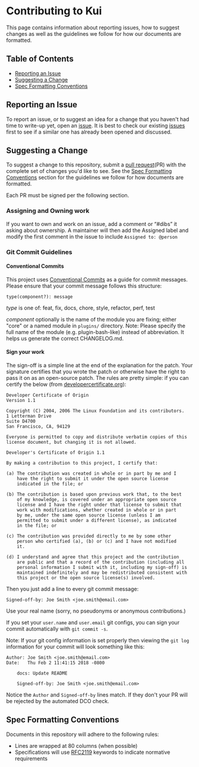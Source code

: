 # Contributing to Kui

This page contains information about reporting issues, how to suggest changes
as well as the guidelines we follow for how our documents are formatted.

## Table of Contents
* [Reporting an Issue](#reporting-an-issue)
* [Suggesting a Change](#suggesting-a-change)
* [Spec Formatting Conventions](#spec-formatting-conventions)

## Reporting an Issue

To report an issue, or to suggest an idea for a change that you haven't
had time to write-up yet, open an
[issue](https://github.com/IBM/kui/issues). It is best to check
our existing [issues](https://github.com/IBM/kui/issues) first
to see if a similar one has already been opened and discussed.

## Suggesting a Change

To suggest a change to this repository, submit a [pull
request](https://github.com/IBM/kui/pulls)(PR) with the complete
set of changes you'd like to see. See the
[Spec Formatting Conventions](#spec-formatting-conventions) section for
the guidelines we follow for how documents are formatted.

Each PR must be signed per the following section.

### Assigning and Owning work

If you want to own and work on an issue, add a comment or “#dibs” it asking
about ownership. A maintainer will then add the Assigned label and modify
the first comment in the issue to include `Assigned to: @person`

### Git Commit Guidelines

#### Conventional Commits

This project uses [Conventional Commits](https://www.conventionalcommits.org) as a guide for commit messages. Please ensure that your commit message follows this structure:

```
type(component?): message
```

*type* is one of: feat, fix, docs, chore, style, refactor, perf, test

*component* optionally is the name of the module you are fixing; either "core" or a named module in `plugins/` directory. Note: Please specify the full name of the module (e.g. plugin-bash-like) instead of abbreviation. It helps us generate the correct CHANGELOG.md.

#### Sign your work

The sign-off is a simple line at the end of the explanation for the patch. Your
signature certifies that you wrote the patch or otherwise have the right to pass
it on as an open-source patch. The rules are pretty simple: if you can certify
the below (from [developercertificate.org](http://developercertificate.org/)):

```
Developer Certificate of Origin
Version 1.1

Copyright (C) 2004, 2006 The Linux Foundation and its contributors.
1 Letterman Drive
Suite D4700
San Francisco, CA, 94129

Everyone is permitted to copy and distribute verbatim copies of this
license document, but changing it is not allowed.

Developer's Certificate of Origin 1.1

By making a contribution to this project, I certify that:

(a) The contribution was created in whole or in part by me and I
    have the right to submit it under the open source license
    indicated in the file; or

(b) The contribution is based upon previous work that, to the best
    of my knowledge, is covered under an appropriate open source
    license and I have the right under that license to submit that
    work with modifications, whether created in whole or in part
    by me, under the same open source license (unless I am
    permitted to submit under a different license), as indicated
    in the file; or

(c) The contribution was provided directly to me by some other
    person who certified (a), (b) or (c) and I have not modified
    it.

(d) I understand and agree that this project and the contribution
    are public and that a record of the contribution (including all
    personal information I submit with it, including my sign-off) is
    maintained indefinitely and may be redistributed consistent with
    this project or the open source license(s) involved.
```

Then you just add a line to every git commit message:

    Signed-off-by: Joe Smith <joe.smith@email.com>

Use your real name (sorry, no pseudonyms or anonymous contributions.)

If you set your `user.name` and `user.email` git configs, you can sign your
commit automatically with `git commit -s`.

Note: If your git config information is set properly then viewing the
 `git log` information for your commit will look something like this:

```
Author: Joe Smith <joe.smith@email.com>
Date:   Thu Feb 2 11:41:15 2018 -0800

    docs: Update README

    Signed-off-by: Joe Smith <joe.smith@email.com>
```

Notice the `Author` and `Signed-off-by` lines match. If they don't
your PR will be rejected by the automated DCO check.

## Spec Formatting Conventions

Documents in this repository will adhere to the following rules:
  * Lines are wrapped at 80 columns (when possible)
  * Specifications will use [RFC2119](https://tools.ietf.org/html/rfc2119)
    keywords to indicate normative requirements
